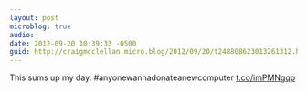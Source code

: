 ```yaml
---
layout: post
microblog: true
audio: 
date: 2012-09-20 10:39:33 -0500
guid: http://craigmcclellan.micro.blog/2012/09/20/t248808623013261312.html
---
```

This sums up my day. #anyonewannadonateanewcomputer [t.co/imPMNgqp](http://t.co/imPMNgqp)
